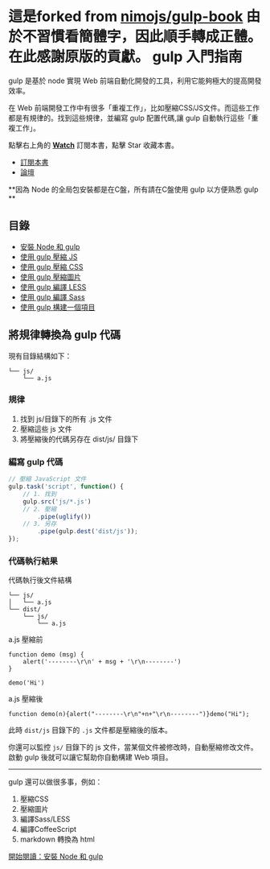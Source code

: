 這是forked from [nimojs/gulp-book](https://github.com/nimojs/gulp-book)
由於不習慣看簡體字，因此順手轉成正體。在此感謝原版的貢獻。
gulp 入門指南
===========

gulp 是基於 node 實現 Web 前端自動化開發的工具，利用它能夠極大的提高開發效率。

在 Web 前端開發工作中有很多「重複工作」，比如壓縮CSS/JS文件。而這些工作都是有規律的。找到這些規律，並編寫 gulp 配置代碼,讓 gulp 自動執行這些「重複工作」。

點擊右上角的 **[Watch](https://github.com/nimojs/gulp-book/subscription)** 訂閱本書，點擊 Star 收藏本書。

- [訂閱本書](https://github.com/nimojs/gulp-book/issues/7)
- [論壇](https://github.com/nimojs/gulp-book/issues)

**因為 Node 的全局包安裝都是在C盤，所有請在C盤使用 gulp 以方便熟悉 gulp **

## 目錄

- [安裝 Node 和 gulp](chapter1.md)
- [使用 gulp 壓縮 JS](chapter2.md)
- [使用 gulp 壓縮 CSS](chapter3.md)
- [使用 gulp 壓縮圖片](chapter4.md)
- [使用 gulp 編譯 LESS](chapter5.md)
- [使用 gulp 編譯 Sass](chapter6.md)
- [使用 gulp 構建一個項目](chapter7.md)




將規律轉換為 gulp 代碼
-------------------

現有目錄結構如下：

```
└── js/
    └── a.js
```

### 規律

1. 找到 js/目錄下的所有 .js 文件
2. 壓縮這些 js 文件
3. 將壓縮後的代碼另存在 dist/js/ 目錄下

### 編寫 gulp 代碼

```js
// 壓縮 JavaScript 文件
gulp.task('script', function() {
    // 1. 找到
    gulp.src('js/*.js')
    // 2. 壓縮
        .pipe(uglify())
    // 3. 另存
        .pipe(gulp.dest('dist/js'));
});
```

### 代碼執行結果

代碼執行後文件結構

```
└── js/
│   └── a.js
└── dist/
    └── js/
        └── a.js
```

a.js 壓縮前
```
function demo (msg) {
    alert('--------\r\n' + msg + '\r\n--------')
}

demo('Hi')
```
a.js 壓縮後
```
function demo(n){alert("--------\r\n"+n+"\r\n--------")}demo("Hi");
```

此時 `dist/js` 目錄下的 `.js` 文件都是壓縮後的版本。

你還可以監控 `js/` 目錄下的 js 文件，當某個文件被修改時，自動壓縮修改文件。啟動 gulp 後就可以讓它幫助你自動構建 Web 項目。

-----------------

gulp 還可以做很多事，例如：

1. 壓縮CSS
2. 壓縮圖片
3. 編譯Sass/LESS
4. 編譯CoffeeScript
5. markdown 轉換為 html

[開始閱讀：安裝 Node 和 gulp](chapter1.md)
